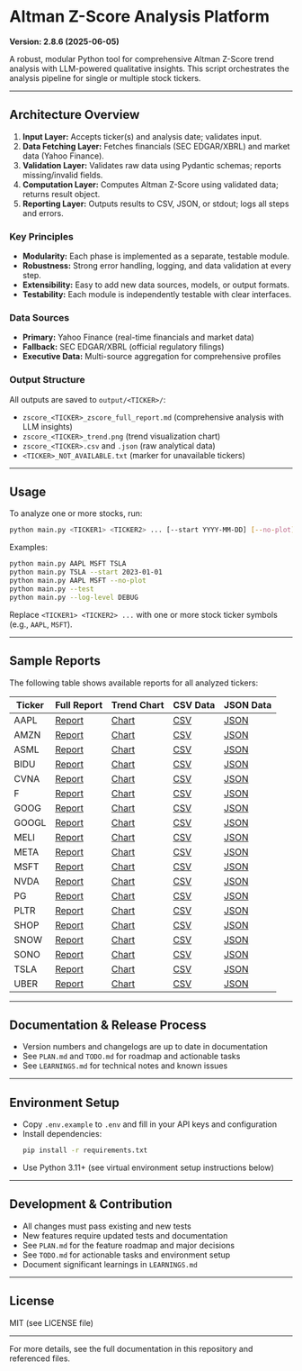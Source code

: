 # Altman Z-Score Analysis Platform

**Version: 2.8.6 (2025-06-05)**

A robust, modular Python tool for comprehensive Altman Z-Score trend analysis with LLM-powered qualitative insights. This script orchestrates the analysis pipeline for single or multiple stock tickers.

---

## Architecture Overview
1. **Input Layer:** Accepts ticker(s) and analysis date; validates input.
2. **Data Fetching Layer:** Fetches financials (SEC EDGAR/XBRL) and market data (Yahoo Finance).
3. **Validation Layer:** Validates raw data using Pydantic schemas; reports missing/invalid fields.
4. **Computation Layer:** Computes Altman Z-Score using validated data; returns result object.
5. **Reporting Layer:** Outputs results to CSV, JSON, or stdout; logs all steps and errors.

### Key Principles
- **Modularity:** Each phase is implemented as a separate, testable module.
- **Robustness:** Strong error handling, logging, and data validation at every step.
- **Extensibility:** Easy to add new data sources, models, or output formats.
- **Testability:** Each module is independently testable with clear interfaces.

### Data Sources
- **Primary:** Yahoo Finance (real-time financials and market data)
- **Fallback:** SEC EDGAR/XBRL (official regulatory filings)
- **Executive Data:** Multi-source aggregation for comprehensive profiles

### Output Structure
All outputs are saved to `output/<TICKER>/`:
- `zscore_<TICKER>_zscore_full_report.md` (comprehensive analysis with LLM insights)
- `zscore_<TICKER>_trend.png` (trend visualization chart)
- `zscore_<TICKER>.csv` and `.json` (raw analytical data)
- `<TICKER>_NOT_AVAILABLE.txt` (marker for unavailable tickers)

---

## Usage
To analyze one or more stocks, run:
```sh
python main.py <TICKER1> <TICKER2> ... [--start YYYY-MM-DD] [--no-plot] [--test] [--log-level DEBUG]
```

Examples:
```sh
python main.py AAPL MSFT TSLA
python main.py TSLA --start 2023-01-01
python main.py AAPL MSFT --no-plot
python main.py --test
python main.py --log-level DEBUG
```
Replace `<TICKER1> <TICKER2> ...` with one or more stock ticker symbols (e.g., `AAPL`, `MSFT`).

---

## Sample Reports

The following table shows available reports for all analyzed tickers:

| Ticker | Full Report | Trend Chart | CSV Data | JSON Data |
|--------|-------------|-------------|----------|-----------|
| AAPL | [Report](output/AAPL/zscore_AAPL_zscore_full_report.md) | [Chart](output/AAPL/zscore_AAPL_trend.png) | [CSV](output/AAPL/zscore_AAPL.csv) | [JSON](output/AAPL/zscore_AAPL.json) |
| AMZN | [Report](output/AMZN/zscore_AMZN_zscore_full_report.md) | [Chart](output/AMZN/zscore_AMZN_trend.png) | [CSV](output/AMZN/zscore_AMZN.csv) | [JSON](output/AMZN/zscore_AMZN.json) |
| ASML | [Report](output/ASML/zscore_ASML_zscore_full_report.md) | [Chart](output/ASML/zscore_ASML_trend.png) | [CSV](output/ASML/zscore_ASML.csv) | [JSON](output/ASML/zscore_ASML.json) |
| BIDU | [Report](output/BIDU/zscore_BIDU_zscore_full_report.md) | [Chart](output/BIDU/zscore_BIDU_trend.png) | [CSV](output/BIDU/zscore_BIDU.csv) | [JSON](output/BIDU/zscore_BIDU.json) |
| CVNA | [Report](output/CVNA/zscore_CVNA_zscore_full_report.md) | [Chart](output/CVNA/zscore_CVNA_trend.png) | [CSV](output/CVNA/zscore_CVNA.csv) | [JSON](output/CVNA/zscore_CVNA.json) |
| F | [Report](output/F/zscore_F_zscore_full_report.md) | [Chart](output/F/zscore_F_trend.png) | [CSV](output/F/zscore_F.csv) | [JSON](output/F/zscore_F.json) |
| GOOG | [Report](output/GOOG/zscore_GOOG_zscore_full_report.md) | [Chart](output/GOOG/zscore_GOOG_trend.png) | [CSV](output/GOOG/zscore_GOOG.csv) | [JSON](output/GOOG/zscore_GOOG.json) |
| GOOGL | [Report](output/GOOGL/zscore_GOOGL_zscore_full_report.md) | [Chart](output/GOOGL/zscore_GOOGL_trend.png) | [CSV](output/GOOGL/zscore_GOOGL.csv) | [JSON](output/GOOGL/zscore_GOOGL.json) |
| MELI | [Report](output/MELI/zscore_MELI_zscore_full_report.md) | [Chart](output/MELI/zscore_MELI_trend.png) | [CSV](output/MELI/zscore_MELI.csv) | [JSON](output/MELI/zscore_MELI.json) |
| META | [Report](output/META/zscore_META_zscore_full_report.md) | [Chart](output/META/zscore_META_trend.png) | [CSV](output/META/zscore_META.csv) | [JSON](output/META/zscore_META.json) |
| MSFT | [Report](output/MSFT/zscore_MSFT_zscore_full_report.md) | [Chart](output/MSFT/zscore_MSFT_trend.png) | [CSV](output/MSFT/zscore_MSFT.csv) | [JSON](output/MSFT/zscore_MSFT.json) |
| NVDA | [Report](output/NVDA/zscore_NVDA_zscore_full_report.md) | [Chart](output/NVDA/zscore_NVDA_trend.png) | [CSV](output/NVDA/zscore_NVDA.csv) | [JSON](output/NVDA/zscore_NVDA.json) |
| PG | [Report](output/PG/zscore_PG_zscore_full_report.md) | [Chart](output/PG/zscore_PG_trend.png) | [CSV](output/PG/zscore_PG.csv) | [JSON](output/PG/zscore_PG.json) |
| PLTR | [Report](output/PLTR/zscore_PLTR_zscore_full_report.md) | [Chart](output/PLTR/zscore_PLTR_trend.png) | [CSV](output/PLTR/zscore_PLTR.csv) | [JSON](output/PLTR/zscore_PLTR.json) |
| SHOP | [Report](output/SHOP/zscore_SHOP_zscore_full_report.md) | [Chart](output/SHOP/zscore_SHOP_trend.png) | [CSV](output/SHOP/zscore_SHOP.csv) | [JSON](output/SHOP/zscore_SHOP.json) |
| SNOW | [Report](output/SNOW/zscore_SNOW_zscore_full_report.md) | [Chart](output/SNOW/zscore_SNOW_trend.png) | [CSV](output/SNOW/zscore_SNOW.csv) | [JSON](output/SNOW/zscore_SNOW.json) |
| SONO | [Report](output/SONO/zscore_SONO_zscore_full_report.md) | [Chart](output/SONO/zscore_SONO_trend.png) | [CSV](output/SONO/zscore_SONO.csv) | [JSON](output/SONO/zscore_SONO.json) |
| TSLA | [Report](output/TSLA/zscore_TSLA_zscore_full_report.md) | [Chart](output/TSLA/zscore_TSLA_trend.png) | [CSV](output/TSLA/zscore_TSLA.csv) | [JSON](output/TSLA/zscore_TSLA.json) |
| UBER | [Report](output/UBER/zscore_UBER_zscore_full_report.md) | [Chart](output/UBER/zscore_UBER_trend.png) | [CSV](output/UBER/zscore_UBER.csv) | [JSON](output/UBER/zscore_UBER.json) |


---

## Documentation & Release Process
- Version numbers and changelogs are up to date in documentation
- See `PLAN.md` and `TODO.md` for roadmap and actionable tasks
- See `LEARNINGS.md` for technical notes and known issues

---

## Environment Setup
- Copy `.env.example` to `.env` and fill in your API keys and configuration
- Install dependencies:
  ```sh
  pip install -r requirements.txt
  ```
- Use Python 3.11+ (see virtual environment setup instructions below)

---

## Development & Contribution
- All changes must pass existing and new tests
- New features require updated tests and documentation
- See `PLAN.md` for the feature roadmap and major decisions
- See `TODO.md` for actionable tasks and environment setup
- Document significant learnings in `LEARNINGS.md`

---

## License
MIT (see LICENSE file)

---

For more details, see the full documentation in this repository and referenced files.
